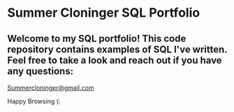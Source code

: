 # Summer Cloninger SQL Portfolio

## Welcome to my SQL portfolio! This code repository contains examples of SQL I've written. Feel free to take a look and reach out if you have any questions:
Summercloninger@gmail.com

 Happy Browsing (:
